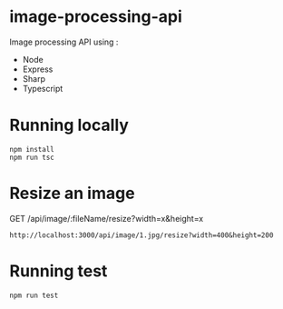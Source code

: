 # image-processing-api

Image processing API using :

- Node
- Express
- Sharp
- Typescript

# Running locally 
```
npm install
npm run tsc
```
# Resize an image
GET /api/image/:fileName/resize?width=x&height=x
```
http://localhost:3000/api/image/1.jpg/resize?width=400&height=200
```
# Running test
```
npm run test
```
